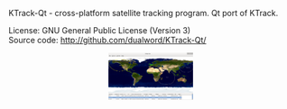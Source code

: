 
KTrack-Qt -  cross-platform satellite tracking program. Qt port of KTrack.

License: GNU General Public License (Version 3)  
Source code: http://github.com/dualword/KTrack-Qt/  
 
<p align="middle">
<img src="screenshot1.png" width="150" alt="Screenshot" title="Screenshot"/>
</p>
